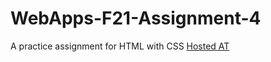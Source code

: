 # WebApps-F21-Assignment-4
A practice assignment for HTML with CSS
[Hosted AT]( https://44-563-webapps-f21.github.io/webapps-f21-assignment-4-HarshitaGITHB/)